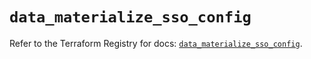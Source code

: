 # `data_materialize_sso_config`

Refer to the Terraform Registry for docs: [`data_materialize_sso_config`](https://registry.terraform.io/providers/materializeinc/materialize/0.9.1/docs/data-sources/sso_config).
